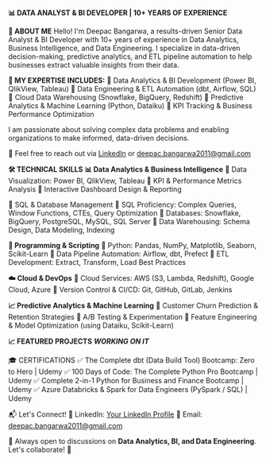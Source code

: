 **📊 DATA ANALYST & BI DEVELOPER | 10+ YEARS OF EXPERIENCE**

**👋 ABOUT ME**
Hello! I'm Deepac Bangarwa, a results-driven Senior Data Analyst & BI Developer with 10+ years of experience in Data Analytics, Business Intelligence, and Data Engineering. I specialize in data-driven decision-making, predictive analytics, and ETL pipeline automation to help businesses extract valuable insights from their data.

**🚀 MY EXPERTISE INCLUDES:**
🚀 Data Analytics & BI Development (Power BI, QlikView, Tableau)
🚀 Data Engineering & ETL Automation (dbt, Airflow, SQL)
🚀 Cloud Data Warehousing (Snowflake, BigQuery, Redshift)
🚀 Predictive Analytics & Machine Learning (Python, Dataiku)
🚀 KPI Tracking & Business Performance Optimization

I am passionate about solving complex data problems and enabling organizations to make informed, data-driven decisions.

📩 Feel free to reach out via [LinkedIn](https://www.linkedin.com/in/deepacbangarwa/) or deepac.bangarwa2011@gmail.com

**🛠️ TECHNICAL SKILLS**
**📊 Data Analytics & Business Intelligence**
🚀 Data Visualization: Power BI, QlikView, Tableau
🚀 KPI & Performance Metrics Analysis
🚀 Interactive Dashboard Design & Reporting

💾 SQL & Database Management
🚀 SQL Proficiency: Complex Queries, Window Functions, CTEs, Query Optimization
🚀 Databases: Snowflake, BigQuery, PostgreSQL, MySQL, SQL Server
🚀 Data Warehousing: Schema Design, Data Modeling, Indexing

**🐍 Programming & Scripting**
🚀 Python: Pandas, NumPy, Matplotlib, Seaborn, Scikit-Learn
🚀 Data Pipeline Automation: Airflow, dbt, Prefect
🚀 ETL Development: Extract, Transform, Load Best Practices

**☁️ Cloud & DevOps**
🚀 Cloud Services: AWS (S3, Lambda, Redshift), Google Cloud, Azure
🚀 Version Control & CI/CD: Git, GitHub, GitLab, Jenkins

**📈 Predictive Analytics & Machine Learning**
🚀 Customer Churn Prediction & Retention Strategies
🚀 A/B Testing & Experimentation
🚀 Feature Engineering & Model Optimization (using Dataiku, Scikit-Learn)

**📈 FEATURED PROJECTS**
***WORKING ON IT***

🎓 CERTIFICATIONS
✅ The Complete dbt (Data Build Tool) Bootcamp: Zero to Hero | Udemy
✅ 100 Days of Code: The Complete Python Pro Bootcamp | Udemy
✅ Complete 2-in-1 Python for Business and Finance Bootcamp | Udemy
✅ Azure Databricks & Spark for Data Engineers (PySpark / SQL) | Udemy

📬 Let's Connect!
💼 LinkedIn: [Your LinkedIn Profile](https://www.linkedin.com/in/deepacbangarwa/)
📧 Email: deepac.bangarwa2011@gmail.com

💬 Always open to discussions on **Data Analytics, BI, and Data Engineering**. Let's collaborate! 🚀
